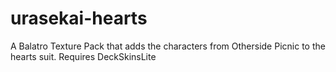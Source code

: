 # urasekai-hearts
A Balatro Texture Pack that adds the characters from Otherside Picnic to the hearts suit. Requires DeckSkinsLite
